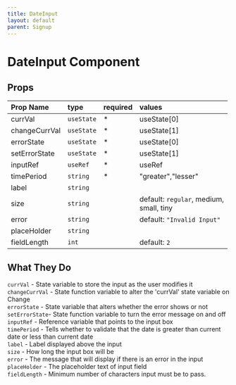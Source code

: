 ```yaml
---
title: DateInput
layout: default
parent: Signup
---
```

# DateInput Component

## Props 

| Prop Name       | type       | required | values                                     |
|:----------------|:-----------|:---------|:-------------------------------------------|
| currVal         | `useState` |*         | useState[0]                                |
| changeCurrVal   | `useState` |*         | useState[1]                                |
| errorState      | `useState` |*         | useState[0]                                |
| setErrorState   | `useState` |*         | useState[1]                                |
| inputRef        | `useRef`   |*         | useRef                                     |
| timePeriod      | `string`   |*         | "greater","lesser"                         |
| label           | `string`   |          |                                            |
| size            | `string`   |          | default: `regular`, medium,<br> small, tiny|
| error           | `string`   |          | default: `"Invalid Input"`                 |
| placeHolder     | `string`   |          |                                            |
| fieldLength     | `int`      |          | default: `2`                               |

## What They Do

`currVal` - State variable to store the input as the user modifies it <br>
`changeCurrVal` - State function variable to alter the 'currVal' state variable on Change<br>
`errorState` - State variable that alters whether the error shows or not<br>
`setErrorState`- State function variable to turn the error message on and off<br>
`inputRef` - Reference variable that points to the input box<br>
`timePeriod` - Tells whether to validate that the date is greater than current date or less than current date <br>
`label` - Label displayed above the input <br>
`size` - How long the input box will be<br>
`error` - The message that will display if there is an error in the input<br>
`placeHolder` - The placeholder text of input field<br>
`fieldLength` - Minimum number of characters input must be to pass. <br>
